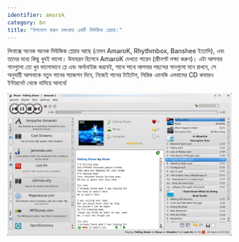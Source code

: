 ```yaml
---
identifier: amarok
category: bn
title: "উপভোগ করুন চমৎকার একটি মিউজিক প্লেয়ার।"
---
```


লিনাক্সে অনেক অনেক মিউজিক প্লেয়ার আছে (যেমন AmaroK, Rhythmbox, Banshee ইত্যাদি), এবং তাদের মধ্যে কিছু খুবই ভালো। উদাহরন হিসেবে AmaroK দেখতে পারেন (স্ক্রীনশট লক্ষ্য করুন)। এটা আপনার গানগুলো তো খুব ভালোভাবে প্লে এবং অর্গানাইজ করবেই, সাথে সাথে আপনার পছন্দের গানগুলো মনে রাখবে, সে অনুযায়ী আপনাকে নতুন গানের সাজেশন দিবে, নিজেই গানের টাইটেল, লিরিক এমনকি এলবামের CD কভারও ইন্টারনেট থেকে নামিয়ে আনবে!

<img src="/img/amarok.png" />




